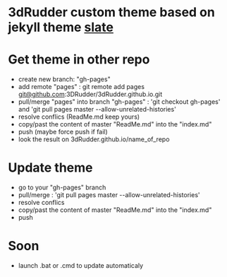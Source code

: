# 3dRudder custom theme based on jekyll theme [slate](https://pages-themes.github.io/slate/)

# Get theme in other repo

* create new branch: "gh-pages"
* add remote "pages" : git remote add pages git@github.com:3DRudder/3dRudder.github.io.git
* pull/merge "pages" into branch "gh-pages" : 'git checkout gh-pages' and 'git pull pages master --allow-unrelated-histories'
* resolve conflics (ReadMe.md keep yours)
* copy/past the content of master "ReadMe.md" into the "index.md"
* push (maybe force push if fail)
* look the result on 3dRudder.github.io/name_of_repo

# Update theme

* go to your "gh-pages" branch
* pull/merge : 'git pull pages master --allow-unrelated-histories'
* resolve conflics
* copy/past the content of master "ReadMe.md" into the "index.md"
* push

# Soon
* launch .bat or .cmd to update automaticaly
